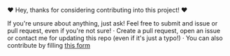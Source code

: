 ❤️ Hey, thanks for considering contributing into this project! ❤️

If you're unsure about anything, just ask! Feel free to submit and issue or pull request, even if you're not sure!
· Create a pull request, open an issue or contact me for updating this repo (even if it's just a typo!)
· You can also contribute by filling [this form](https://forms.gle/cTkmbD8ZWS38ZhwF8)
